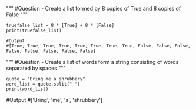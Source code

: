"""
#Question - Create a list formed by 8 copies of True and 8 copies of False
"""

	truefalse_list = 8 * [True] + 8 * [False]
	print(truefalse_list)

	#Output
	#[True, True, True, True, True, True, True, True, False, False, False, False, False, False, False, False]


"""
#Question - Create a list of words form a string consisting of words separated by spaces
"""

	quote = "Bring me a shrubbery"
	word_list = quote.split(" ")
	print(word_list)


#Output
#['Bring', 'me', 'a', 'shrubbery']
